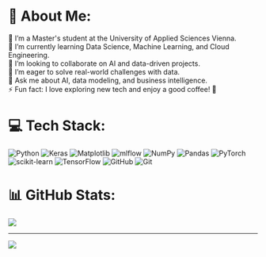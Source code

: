 # 💫 About Me:
🔭 I’m a Master's student at the University of Applied Sciences Vienna.<br>🌱 I’m currently learning Data Science, Machine Learning, and Cloud Engineering.<br>👯 I’m looking to collaborate on AI and data-driven projects.<br>🤝 I’m eager to solve real-world challenges with data.<br>💬 Ask me about AI, data modeling, and business intelligence.<br>⚡ Fun fact: I love exploring new tech and enjoy a good coffee! 🚀


# 💻 Tech Stack:
![Python](https://img.shields.io/badge/python-3670A0?style=plastic&logo=python&logoColor=ffdd54) ![Keras](https://img.shields.io/badge/Keras-%23D00000.svg?style=plastic&logo=Keras&logoColor=white) ![Matplotlib](https://img.shields.io/badge/Matplotlib-%23ffffff.svg?style=plastic&logo=Matplotlib&logoColor=black) ![mlflow](https://img.shields.io/badge/mlflow-%23d9ead3.svg?style=plastic&logo=numpy&logoColor=blue) ![NumPy](https://img.shields.io/badge/numpy-%23013243.svg?style=plastic&logo=numpy&logoColor=white) ![Pandas](https://img.shields.io/badge/pandas-%23150458.svg?style=plastic&logo=pandas&logoColor=white) ![PyTorch](https://img.shields.io/badge/PyTorch-%23EE4C2C.svg?style=plastic&logo=PyTorch&logoColor=white) ![scikit-learn](https://img.shields.io/badge/scikit--learn-%23F7931E.svg?style=plastic&logo=scikit-learn&logoColor=white) ![TensorFlow](https://img.shields.io/badge/TensorFlow-%23FF6F00.svg?style=plastic&logo=TensorFlow&logoColor=white) ![GitHub](https://img.shields.io/badge/github-%23121011.svg?style=plastic&logo=github&logoColor=white) ![Git](https://img.shields.io/badge/git-%23F05033.svg?style=plastic&logo=git&logoColor=white)
# 📊 GitHub Stats:

![](https://github-readme-stats.vercel.app/api/top-langs/?username=alivaezii&theme=dark&hide_border=true&include_all_commits=true&count_private=false&layout=compact)

---
[![](https://visitcount.itsvg.in/api?id=alivaezii&icon=2&color=0)](https://visitcount.itsvg.in)

<!-- Proudly created with GPRM ( https://gprm.itsvg.in ) -->
